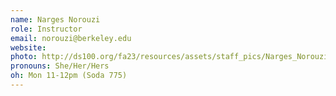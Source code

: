 ```yaml
---
name: Narges Norouzi
role: Instructor
email: norouzi@berkeley.edu
website: 
photo: http://ds100.org/fa23/resources/assets/staff_pics/Narges_Norouzi.jpg
pronouns: She/Her/Hers
oh: Mon 11-12pm (Soda 775)
---
```



